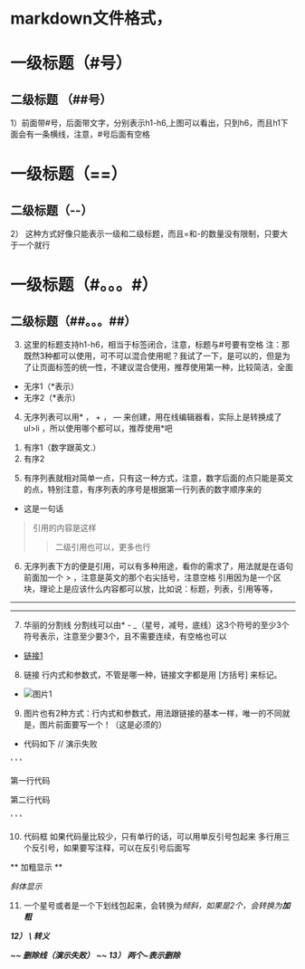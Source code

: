 # markdown文件格式， 

# 一级标题（#号）
## 二级标题 （##号）
1）前面带#号，后面带文字，分别表示h1-h6,上图可以看出，只到h6，而且h1下面会有一条横线，注意，#号后面有空格

一级标题（==）
====
二级标题（--）
----
2） 这种方式好像只能表示一级和二级标题，而且=和-的数量没有限制，只要大于一个就行

# 一级标题（#。。。#） #
## 二级标题（##。。。##） ##

3) 这里的标题支持h1-h6，相当于标签闭合，注意，标题与#号要有空格
注：那既然3种都可以使用，可不可以混合使用呢？我试了一下，是可以的，但是为了让页面标签的统一性，不建议混合使用，推荐使用第一种，比较简洁，全面


* 无序1（*表示）
* 无序2（*表示）

4) 无序列表可以用* ， + ， — 来创建，用在线编辑器看，实际上是转换成了ul>li ，所以使用哪个都可以，推荐使用*吧

1. 有序1（数字跟英文.）
2. 有序2

5) 有序列表就相对简单一点，只有这一种方式，注意，数字后面的点只能是英文的点，特别注意，有序列表的序号是根据第一行列表的数字顺序来的

* 这是一句话

> 引用的内容是这样
>> 二级引用也可以，更多也行

6) 无序列表下方的便是引用，可以有多种用途，看你的需求了，用法就是在语句前面加一个 > ，注意是英文的那个右尖括号，注意空格
引用因为是一个区块，理论上是应该什么内容都可以放，比如说：标题，列表，引用等等，

***
___

7) 华丽的分割线
分割线可以由* - _（星号，减号，底线）这3个符号的至少3个符号表示，注意至少要3个，且不需要连续，有空格也可以

* [链接1](http://www.kerrydatalinks.com)

8) 链接  行内式和参数式，不管是哪一种，链接文字都是用 [方括号] 来标记。

* ![图片1](https://ss0.bdstatic.com/5aV1bjqh_Q23odCf/static/superman/img/logo_top_ca79a146.png)

9) 图片也有2种方式：行内式和参数式，用法跟链接的基本一样，唯一的不同就是，图片前面要写一个！（这是必须的）

* 代码如下 // 演示失败

' ' ' 
<p>第一行代码</p>
<p>第二行代码</p>
' ' ' 

10) 代码框	如果代码量比较少，只有单行的话，可以用单反引号包起来
多行用三个反引号，如果要写注释，可以在反引号后面写

** 加粗显示 **

*斜体显示*

11) 一个星号或者是一个下划线包起来，会转换为<em>倾斜，如果是2个，会转换为<strong>加粗

12） \ 转义


 ~~ 删除线（演示失败） ~~ 
13） 两个~表示删除
